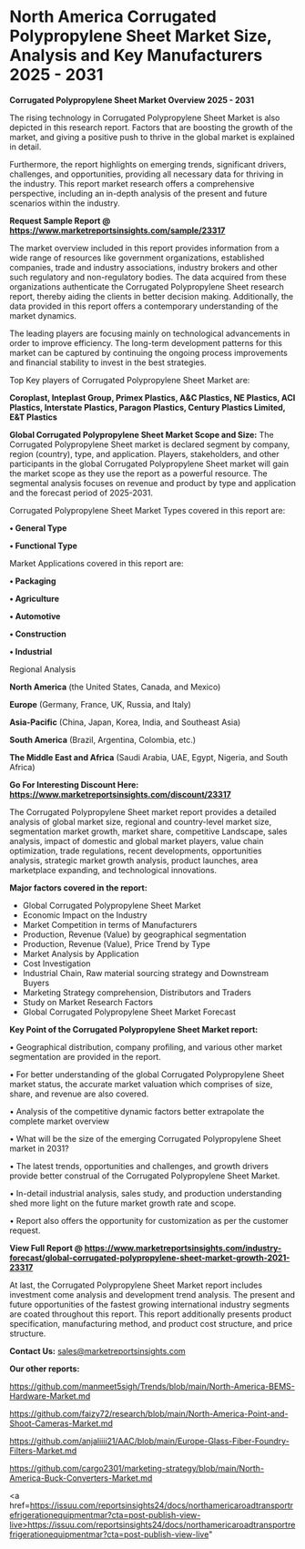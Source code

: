 # North America Corrugated Polypropylene Sheet Market Size, Analysis and Key Manufacturers 2025 - 2031

<Strong> Corrugated Polypropylene Sheet Market Overview 2025 - 2031</strong>

The rising technology in Corrugated Polypropylene Sheet Market is also depicted in this research report. Factors that are boosting the growth of the market, and giving a positive push to thrive in the global market is explained in detail.

Furthermore, the report highlights on emerging trends, significant drivers, challenges, and opportunities, providing all necessary data for thriving in the industry. This report market research offers a comprehensive perspective, including an in-depth analysis of the present and future scenarios within the industry.

<strong>Request Sample Report @ <a href=https://www.marketreportsinsights.com/sample/23317>https://www.marketreportsinsights.com/sample/23317</a></strong>

The market overview included in this report provides information from a wide range of resources like government organizations, established companies, trade and industry associations, industry brokers and other such regulatory and non-regulatory bodies. The data acquired from these organizations authenticate the Corrugated Polypropylene Sheet research report, thereby aiding the clients in better decision making. Additionally, the data provided in this report offers a contemporary understanding of the market dynamics.

The leading players are focusing mainly on technological advancements in order to improve efficiency. The long-term development patterns for this market can be captured by continuing the ongoing process improvements and financial stability to invest in the best strategies.

Top Key players of Corrugated Polypropylene Sheet Market are:

<strong>Coroplast, Inteplast Group, Primex Plastics, A&C Plastics, NE Plastics, ACI Plastics, Interstate Plastics, Paragon Plastics, Century Plastics Limited, E&T Plastics</strong>

<strong><b>Global Corrugated Polypropylene Sheet Market Scope and Size:</b></strong>
The Corrugated Polypropylene Sheet market is declared segment by company, region (country), type, and application. Players, stakeholders, and other participants in the global Corrugated Polypropylene Sheet market will gain the market scope as they use the report as a powerful resource. The segmental analysis focuses on revenue and product by type and application and the forecast period of 2025-2031.

Corrugated Polypropylene Sheet Market Types covered in this report are:

<strong>• General Type

• Functional Type</strong>

Market Applications covered in this report are:

<strong>• Packaging

• Agriculture

• Automotive

• Construction

• Industrial</strong> 

Regional Analysis

<strong>North America</strong> (the United States, Canada, and Mexico)

<strong>Europe</strong> (Germany, France, UK, Russia, and Italy)

<strong>Asia-Pacific</strong> (China, Japan, Korea, India, and Southeast Asia)

<strong>South America</strong> (Brazil, Argentina, Colombia, etc.)

<strong>The Middle East and Africa</strong> (Saudi Arabia, UAE, Egypt, Nigeria, and South Africa)

<strong>Go For Interesting Discount Here: <a href=https://www.marketreportsinsights.com/discount/23317>https://www.marketreportsinsights.com/discount/23317</a></strong>

The Corrugated Polypropylene Sheet market report provides a detailed analysis of global market size, regional and country-level market size, segmentation market growth, market share, competitive Landscape, sales analysis, impact of domestic and global market players, value chain optimization, trade regulations, recent developments, opportunities analysis, strategic market growth analysis, product launches, area marketplace expanding, and technological innovations.

<strong><b>Major factors covered in the report:</b></strong>
<ul>
  <li>Global Corrugated Polypropylene Sheet Market </li>
  <li>Economic Impact on the Industry</li>
  <li>Market Competition in terms of Manufacturers</li>
  <li>Production, Revenue (Value) by geographical segmentation</li>
  <li>Production, Revenue (Value), Price Trend by Type</li>
  <li>Market Analysis by Application</li>
  <li>Cost Investigation</li>
  <li>Industrial Chain, Raw material sourcing strategy and Downstream Buyers</li>
  <li>Marketing Strategy comprehension, Distributors and Traders</li>
  <li>Study on Market Research Factors</li>
  <li>Global Corrugated Polypropylene Sheet Market Forecast</li>
</ul>

<strong><b>Key Point of the Corrugated Polypropylene Sheet Market report:</b></strong>

• Geographical distribution, company profiling, and various other market segmentation are provided in the report.

• For better understanding of the global Corrugated Polypropylene Sheet market status, the accurate market valuation which comprises of size, share, and revenue are also covered.

• Analysis of the competitive dynamic factors better extrapolate the complete market overview

• What will be the size of the emerging Corrugated Polypropylene Sheet market in 2031?

• The latest trends, opportunities and challenges, and growth drivers provide better construal of the Corrugated Polypropylene Sheet Market.

• In-detail industrial analysis, sales study, and production understanding shed more light on the future market growth rate and scope.

• Report also offers the opportunity for customization as per the customer request.

<strong><b>View Full Report @ <a href=https://www.marketreportsinsights.com/industry-forecast/global-corrugated-polypropylene-sheet-market-growth-2021-23317>https://www.marketreportsinsights.com/industry-forecast/global-corrugated-polypropylene-sheet-market-growth-2021-23317</a></b></strong>


At last, the Corrugated Polypropylene Sheet Market report includes investment come analysis and development trend analysis. The present and future opportunities of the fastest growing international industry segments are coated throughout this report. This report additionally presents product specification, manufacturing method, and product cost structure, and price structure.

<strong>Contact Us:</strong>
sales@marketreportsinsights.com

<strong>Our other reports:</strong>

<a href=https://github.com/manmeet5sigh/Trends/blob/main/North-America-BEMS-Hardware-Market.md>https://github.com/manmeet5sigh/Trends/blob/main/North-America-BEMS-Hardware-Market.md</a>

<a href=https://github.com/faizy72/research/blob/main/North-America-Point-and-Shoot-Cameras-Market.md>https://github.com/faizy72/research/blob/main/North-America-Point-and-Shoot-Cameras-Market.md</a>

<a href=https://github.com/anjaliiii21/AAC/blob/main/Europe-Glass-Fiber-Foundry-Filters-Market.md>https://github.com/anjaliiii21/AAC/blob/main/Europe-Glass-Fiber-Foundry-Filters-Market.md</a>

<a href=https://github.com/cargo2301/marketing-strategy/blob/main/North-America-Buck-Converters-Market.md>https://github.com/cargo2301/marketing-strategy/blob/main/North-America-Buck-Converters-Market.md</a>

<a href=https://issuu.com/reportsinsights24/docs/northamericaroadtransportrefrigerationequipmentmar?cta=post-publish-view-live>https://issuu.com/reportsinsights24/docs/northamericaroadtransportrefrigerationequipmentmar?cta=post-publish-view-live</a>"
